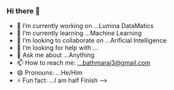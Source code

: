 ### Hi there 👋

- 🔭 I’m currently working on ...Lumina DataMatics
- 🌱 I’m currently learning ...Machine Learning
- 👯 I’m looking to collaborate on ...Arificial Intelligence
- 🤔 I’m looking for help with ...
- 💬 Ask me about ...Anything
- 📫 How to reach me: ...bathmaraj3@gmail.com
- 😄 Pronouns: ...He/Him
- ⚡ Fun fact: ...I am half Finish
-->
